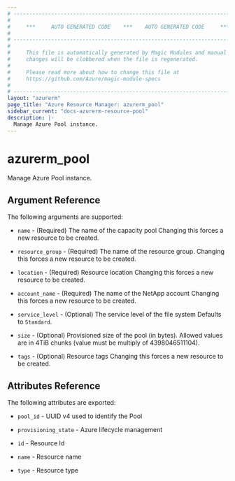 ```yaml
---
# ----------------------------------------------------------------------------
#
#     ***     AUTO GENERATED CODE    ***    AUTO GENERATED CODE     ***
#
# ----------------------------------------------------------------------------
#
#     This file is automatically generated by Magic Modules and manual
#     changes will be clobbered when the file is regenerated.
#
#     Please read more about how to change this file at
#     https://github.com/Azure/magic-module-specs
#
# ----------------------------------------------------------------------------
layout: "azurerm"
page_title: "Azure Resource Manager: azurerm_pool"
sidebar_current: "docs-azurerm-resource-pool"
description: |-
  Manage Azure Pool instance.
---
```


# azurerm_pool

Manage Azure Pool instance.


## Argument Reference

The following arguments are supported:

* `name` - (Required) The name of the capacity pool Changing this forces a new resource to be created.

* `resource_group` - (Required) The name of the resource group. Changing this forces a new resource to be created.

* `location` - (Required) Resource location Changing this forces a new resource to be created.

* `account_name` - (Required) The name of the NetApp account Changing this forces a new resource to be created.

* `service_level` - (Optional) The service level of the file system Defaults to `Standard`.

* `size` - (Optional) Provisioned size of the pool (in bytes). Allowed values are in 4TiB chunks (value must be multiply of 4398046511104).

* `tags` - (Optional) Resource tags Changing this forces a new resource to be created.

## Attributes Reference

The following attributes are exported:

* `pool_id` - UUID v4 used to identify the Pool

* `provisioning_state` - Azure lifecycle management

* `id` - Resource Id

* `name` - Resource name

* `type` - Resource type
